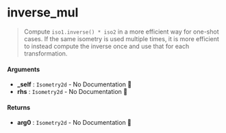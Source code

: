 # inverse\_mul

>  Compute `iso1.inverse() * iso2` in a more efficient way for one-shot cases.
>  If the same isometry is used multiple times, it is more efficient to instead compute
>  the inverse once and use that for each transformation.

#### Arguments

- **\_self** : `Isometry2d` \- No Documentation 🚧
- **rhs** : `Isometry2d` \- No Documentation 🚧

#### Returns

- **arg0** : `Isometry2d` \- No Documentation 🚧